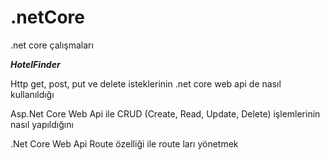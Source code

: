# .netCore
.net core çalışmaları

*****HotelFinder*****

 Http get, post, put ve delete isteklerinin .net core web api de nasıl kullanıldığı
 
 Asp.Net Core Web Api ile CRUD (Create, Read, Update, Delete) işlemlerinin nasıl yapıldığını
 
 .Net Core Web Api Route özelliği ile route ları yönetmek
